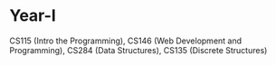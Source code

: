# Year-I

CS115 (Intro the Programming), CS146 (Web Development and Programming), CS284 (Data Structures), CS135 (Discrete Structures)
